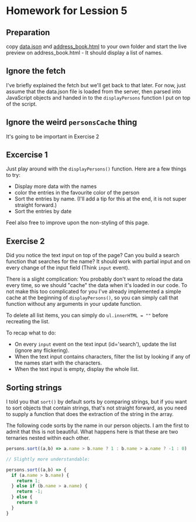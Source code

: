 # Homework for Lession 5

## Preparation

copy [data.json](../code/lesson5/data.json) and [address_book.html](../code/lesson5/address_book.html) to your own folder and start the live preview on address_book.html - It should display a list of names.

## Ignore the fetch

I've briefly explained the fetch but we'll get back to that later. For now, just assume that the data.json file is loaded from the server, then parsed into JavaScript objects and handed in to the `displayPersons` function I put on top of the script.

## Ignore the weird `personsCache` thing

It's going to be important in Exercise 2

## Excercise 1

Just play around with the `displayPersons()` function. Here are a few things to try:

- Display more data with the names
- color the entries in the favourite color of the person
- Sort the entries by name. (I'll add a tip for this at the end, it is not super straight forward.)
- Sort the entries by date

Feel also free to improve upon the non-styling of this page.

## Exercise 2

Did you notice the text input on top of the page? Can you build a search function that searches for the name? It should work with partial input and on every change of the input field (Think `input` event).

There is a slight complication: You probably don't want to reload the data every time, so we should "cache" the data when it's loaded in our code. To not make this too complicated for you I've already implemented a simple cache at the beginning of `displayPersons()`, so you can simply call that function without any arguments in your update function.

To delete all list items, you can simply do `ul.innerHTML = ""` before recreating the list.

To recap what to do:

- On every `input` event on the text input (id='search'), update the list (ignore any flickering).
- When the text input contains characters, filter the list by looking if any of the names start with the characters.
- When the text input is empty, display the whole list.

## Sorting strings

I told you that `sort()` by default sorts by comparing strings, but if you want to sort objects that contain strings, that's not straight forward, as you need to supply a function that does the extraction of the string in the array.

The following code sorts by the name in our person objects. I am the first to admit that this is not beautiful. What happens here is that these are two ternaries nested within each other.

```JavaScript
persons.sort((a,b) => a.name > b.name ? 1 : b.name > a.name ? -1 : 0)

// Slightly more understandable:

persons.sort((a,b) => {
  if (a.name > b.name) {
    return 1;
  } else if (b.name > a.name) {
    return -1;
  } else {
    return 0
  }
}

```
